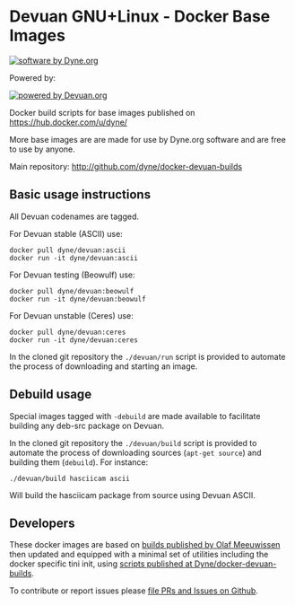 # Devuan GNU+Linux - Docker Base Images

[![software by Dyne.org](https://files.dyne.org/software_by_dyne.png)](http://www.dyne.org)

Powered by:

[![powered by Devuan.org](https://www.devuan.org/ui/img/devuan-logo.png)](https://devuan.org)

Docker build scripts for base images published on https://hub.docker.com/u/dyne/

More base images are are made for use by Dyne.org software and are free to use by anyone.

Main repository: http://github.com/dyne/docker-devuan-builds

## Basic usage instructions

All Devuan codenames are tagged.

For Devuan stable (ASCII) use:
```
docker pull dyne/devuan:ascii
docker run -it dyne/devuan:ascii
```

For Devuan testing (Beowulf) use:
```
docker pull dyne/devuan:beowulf
docker run -it dyne/devuan:beowulf
```

For Devuan unstable (Ceres) use:
```
docker pull dyne/devuan:ceres
docker run -it dyne/devuan:ceres
```

In the cloned git repository the `./devuan/run` script is provided to
automate the process of downloading and starting an image.

## Debuild usage

Special images tagged with `-debuild` are made available to facilitate building any deb-src package on Devuan.

In the cloned git repository the `./devuan/build` script is provided
to automate the process of downloading sources (`apt-get source`) and
building them (`debuild`). For instance:

```
./devuan/build hasciicam ascii
```

Will build the hasciicam package from source using Devuan ASCII.

## Developers

These docker images are based on [builds published by Olaf Meeuwissen](https://gitlab.com/paddy-hack/devuan/) then updated and equipped with a minimal set of utilities including the docker specific tini init, using [scripts published at Dyne/docker-devuan-builds](http://github.com/dyne/docker-devuan-builds).

To contribute or report issues please [file PRs and Issues on Github](http://github.com/dyne/docker-devuan-builds).
